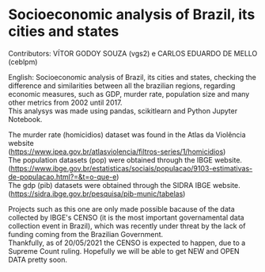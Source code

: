 # Socioeconomic analysis of Brazil, its cities and states
Contributors: VÍTOR GODOY SOUZA (vgs2) e CARLOS EDUARDO DE MELLO (ceblpm)

English:
Socioeconomic analysis of Brazil, its cities and states, checking the difference and similarities between all the brazilian regions, regarding economic measures, such as GDP, murder rate, population size and many other metrics from 2002 until 2017.  
This analysys was made using pandas, scikitlearn and Python Jupyter Notebook.
  
The murder rate (homicidios) dataset was found in the Atlas da Violência website  
(https://www.ipea.gov.br/atlasviolencia/filtros-series/1/homicidios)  
The population datasets (pop) were obtained through the IBGE website.
(https://www.ibge.gov.br/estatisticas/sociais/populacao/9103-estimativas-de-populacao.html?=&t=o-que-e)  
The gdp (pib) datasets were obtained through the SIDRA IBGE website.  
(https://sidra.ibge.gov.br/pesquisa/pib-munic/tabelas)  
  
Projects such as this one are only made possible bacause of the data collected by IBGE's CENSO (it is the most important governamental data collection event in Brazil), which was recently under threat by the lack of funding coming from the Brazilian Government.  
Thankfully, as of 20/05/2021 the CENSO is expected to happen, due to a Supreme Count ruling. Hopefully we will be able to get NEW and OPEN DATA pretty soon.  
